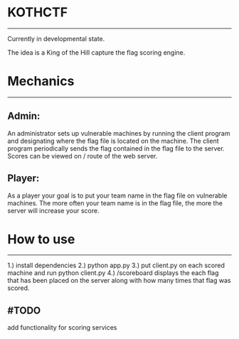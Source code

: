 # KOTHCTF
-----------
Currently in developmental state.

The idea is a King of the Hill capture the flag scoring engine. 

# Mechanics
-----------
Admin:
------
An administrator sets up vulnerable machines by running the client program and designating where the flag file is located on the machine. 
The client program periodically sends the flag contained in the flag file to the server. Scores can be viewed on / route of the web server.


Player:
---------
As a player your goal is to put your team name in the flag file on vulnerable machines. The more often your team name is in the flag file, 
the more the server will increase your score.

# How to use
--------------
1.) install dependencies
2.) python app.py
3.) put client.py on each scored machine and run python client.py
4.) /scoreboard displays the each flag that has been placed on the server along with how many times that flag was scored.

#TODO
---------
add functionality for scoring services
